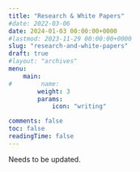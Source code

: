 ```yaml
---
title: "Research & White Papers"
#date: 2022-03-06
date: 2024-01-03 00:00:00+0000
#lastmod: 2023-11-29 00:00:00+0000
slug: "research-and-white-papers"
draft: true
#layout: "archives"
menu:
    main:
#        name: 
        weight: 3
        params:
            icon: "writing"

comments: false
toc: false
readingTime: false
---
```


Needs to be updated.